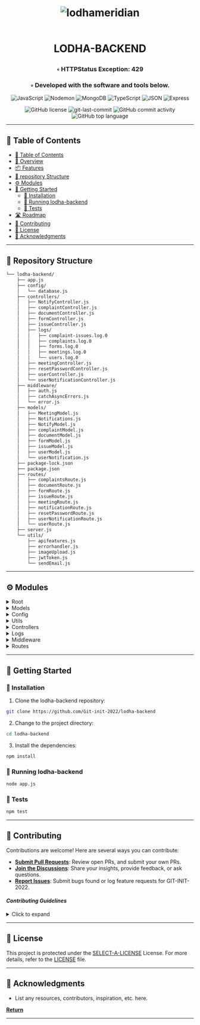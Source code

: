 <div align="center">
<h1 align="center">

    
![lodhameridian](https://github.com/Git-init-2022/lodha-backend/assets/107217455/d477d154-f970-40fe-9d40-c75ee9801ea2)

<br>LODHA-BACKEND</h1>
<h3>◦ HTTPStatus Exception: 429</h3>
<h3>◦ Developed with the software and tools below.</h3>

<p align="center">
<img src="https://img.shields.io/badge/JavaScript-F7DF1E.svg?style=flat-square&logo=JavaScript&logoColor=black" alt="JavaScript" />
<img src="https://img.shields.io/badge/Nodemon-76D04B.svg?style=flat-square&logo=Nodemon&logoColor=white" alt="Nodemon" />
<img src="https://img.shields.io/badge/MongoDB-47A248.svg?style=flat-square&logo=MongoDB&logoColor=white" alt="MongoDB" />
<img src="https://img.shields.io/badge/TypeScript-3178C6.svg?style=flat-square&logo=TypeScript&logoColor=white" alt="TypeScript" />
<img src="https://img.shields.io/badge/JSON-000000.svg?style=flat-square&logo=JSON&logoColor=white" alt="JSON" />
<img src="https://img.shields.io/badge/Express-000000.svg?style=flat-square&logo=Express&logoColor=white" alt="Express" />
</p>
<img src="https://img.shields.io/github/license/Git-init-2022/lodha-backend?style=flat-square&color=5D6D7E" alt="GitHub license" />
<img src="https://img.shields.io/github/last-commit/Git-init-2022/lodha-backend?style=flat-square&color=5D6D7E" alt="git-last-commit" />
<img src="https://img.shields.io/github/commit-activity/m/Git-init-2022/lodha-backend?style=flat-square&color=5D6D7E" alt="GitHub commit activity" />
<img src="https://img.shields.io/github/languages/top/Git-init-2022/lodha-backend?style=flat-square&color=5D6D7E" alt="GitHub top language" />
</div>

---

## 📖 Table of Contents
- [📖 Table of Contents](#-table-of-contents)
- [📍 Overview](#-overview)
- [📦 Features](#-features)
- [📂 repository Structure](#-repository-structure)
- [⚙️ Modules](#modules)
- [🚀 Getting Started](#-getting-started)
    - [🔧 Installation](#-installation)
    - [🤖 Running lodha-backend](#-running-lodha-backend)
    - [🧪 Tests](#-tests)
- [🛣 Roadmap](#-roadmap)
- [🤝 Contributing](#-contributing)
- [📄 License](#-license)
- [👏 Acknowledgments](#-acknowledgments)

---



## 📂 Repository Structure

```sh
└── lodha-backend/
    ├── app.js
    ├── config/
    │   └── database.js
    ├── controllers/
    │   ├── NotifyController.js
    │   ├── complaintController.js
    │   ├── documentController.js
    │   ├── formController.js
    │   ├── issueController.js
    │   ├── logs/
    │   │   ├── complaint-issues.log.0
    │   │   ├── complaints.log.0
    │   │   ├── forms.log.0
    │   │   ├── meetings.log.0
    │   │   └── users.log.0
    │   ├── meetingController.js
    │   ├── resetPasswordController.js
    │   ├── userController.js
    │   └── userNotificationController.js
    ├── middleware/
    │   ├── auth.js
    │   ├── catchAsyncErrors.js
    │   └── error.js
    ├── models/
    │   ├── MeetingModel.js
    │   ├── Notifications.js
    │   ├── NotifyModel.js
    │   ├── complaintModel.js
    │   ├── documentModel.js
    │   ├── formModel.js
    │   ├── issueModel.js
    │   ├── userModel.js
    │   └── userNotification.js
    ├── package-lock.json
    ├── package.json
    ├── routes/
    │   ├── complaintsRoute.js
    │   ├── documentRoute.js
    │   ├── formRoute.js
    │   ├── issueRoute.js
    │   ├── meetingRoute.js
    │   ├── notificationRoute.js
    │   ├── resetPasswordRoute.js
    │   ├── userNotificationRoute.js
    │   └── userRoute.js
    ├── server.js
    └── utils/
        ├── apifeatures.js
        ├── errorhandler.js
        ├── imageUpload.js
        ├── jwtToken.js
        └── sendEmail.js

```

---


## ⚙️ Modules

<details closed><summary>Root</summary>

| File                                                                                            | Summary                   |
| ---                                                                                             | ---                       |
| [package-lock.json](https://github.com/Git-init-2022/lodha-backend/blob/main/package-lock.json) | HTTPStatus Exception: 429 |
| [server.js](https://github.com/Git-init-2022/lodha-backend/blob/main/server.js)                 | HTTPStatus Exception: 429 |
| [package.json](https://github.com/Git-init-2022/lodha-backend/blob/main/package.json)           | HTTPStatus Exception: 429 |
| [app.js](https://github.com/Git-init-2022/lodha-backend/blob/main/app.js)                       | HTTPStatus Exception: 429 |

</details>

<details closed><summary>Models</summary>

| File                                                                                                       | Summary                   |
| ---                                                                                                        | ---                       |
| [complaintModel.js](https://github.com/Git-init-2022/lodha-backend/blob/main/models/complaintModel.js)     | HTTPStatus Exception: 429 |
| [NotifyModel.js](https://github.com/Git-init-2022/lodha-backend/blob/main/models/NotifyModel.js)           | HTTPStatus Exception: 429 |
| [issueModel.js](https://github.com/Git-init-2022/lodha-backend/blob/main/models/issueModel.js)             | HTTPStatus Exception: 429 |
| [documentModel.js](https://github.com/Git-init-2022/lodha-backend/blob/main/models/documentModel.js)       | HTTPStatus Exception: 429 |
| [formModel.js](https://github.com/Git-init-2022/lodha-backend/blob/main/models/formModel.js)               | HTTPStatus Exception: 429 |
| [Notifications.js](https://github.com/Git-init-2022/lodha-backend/blob/main/models/Notifications.js)       | HTTPStatus Exception: 429 |
| [userModel.js](https://github.com/Git-init-2022/lodha-backend/blob/main/models/userModel.js)               | HTTPStatus Exception: 429 |
| [userNotification.js](https://github.com/Git-init-2022/lodha-backend/blob/main/models/userNotification.js) | HTTPStatus Exception: 429 |
| [MeetingModel.js](https://github.com/Git-init-2022/lodha-backend/blob/main/models/MeetingModel.js)         | HTTPStatus Exception: 429 |

</details>

<details closed><summary>Config</summary>

| File                                                                                       | Summary                   |
| ---                                                                                        | ---                       |
| [database.js](https://github.com/Git-init-2022/lodha-backend/blob/main/config/database.js) | HTTPStatus Exception: 429 |

</details>

<details closed><summary>Utils</summary>

| File                                                                                              | Summary                   |
| ---                                                                                               | ---                       |
| [sendEmail.js](https://github.com/Git-init-2022/lodha-backend/blob/main/utils/sendEmail.js)       | HTTPStatus Exception: 429 |
| [errorhandler.js](https://github.com/Git-init-2022/lodha-backend/blob/main/utils/errorhandler.js) | HTTPStatus Exception: 429 |
| [imageUpload.js](https://github.com/Git-init-2022/lodha-backend/blob/main/utils/imageUpload.js)   | HTTPStatus Exception: 429 |
| [apifeatures.js](https://github.com/Git-init-2022/lodha-backend/blob/main/utils/apifeatures.js)   | HTTPStatus Exception: 429 |
| [jwtToken.js](https://github.com/Git-init-2022/lodha-backend/blob/main/utils/jwtToken.js)         | HTTPStatus Exception: 429 |

</details>

<details closed><summary>Controllers</summary>

| File                                                                                                                                | Summary                   |
| ---                                                                                                                                 | ---                       |
| [NotifyController.js](https://github.com/Git-init-2022/lodha-backend/blob/main/controllers/NotifyController.js)                     | HTTPStatus Exception: 429 |
| [userController.js](https://github.com/Git-init-2022/lodha-backend/blob/main/controllers/userController.js)                         | HTTPStatus Exception: 429 |
| [userNotificationController.js](https://github.com/Git-init-2022/lodha-backend/blob/main/controllers/userNotificationController.js) | HTTPStatus Exception: 429 |
| [issueController.js](https://github.com/Git-init-2022/lodha-backend/blob/main/controllers/issueController.js)                       | HTTPStatus Exception: 429 |
| [meetingController.js](https://github.com/Git-init-2022/lodha-backend/blob/main/controllers/meetingController.js)                   | HTTPStatus Exception: 429 |
| [documentController.js](https://github.com/Git-init-2022/lodha-backend/blob/main/controllers/documentController.js)                 | HTTPStatus Exception: 429 |
| [resetPasswordController.js](https://github.com/Git-init-2022/lodha-backend/blob/main/controllers/resetPasswordController.js)       | HTTPStatus Exception: 429 |
| [complaintController.js](https://github.com/Git-init-2022/lodha-backend/blob/main/controllers/complaintController.js)               | HTTPStatus Exception: 429 |
| [formController.js](https://github.com/Git-init-2022/lodha-backend/blob/main/controllers/formController.js)                         | HTTPStatus Exception: 429 |

</details>

<details closed><summary>Logs</summary>

| File                                                                                                                       | Summary                   |
| ---                                                                                                                        | ---                       |
| [complaint-issues.log.0](https://github.com/Git-init-2022/lodha-backend/blob/main/controllers/logs/complaint-issues.log.0) | HTTPStatus Exception: 429 |
| [complaints.log.0](https://github.com/Git-init-2022/lodha-backend/blob/main/controllers/logs/complaints.log.0)             | HTTPStatus Exception: 429 |
| [meetings.log.0](https://github.com/Git-init-2022/lodha-backend/blob/main/controllers/logs/meetings.log.0)                 | HTTPStatus Exception: 429 |
| [users.log.0](https://github.com/Git-init-2022/lodha-backend/blob/main/controllers/logs/users.log.0)                       | HTTPStatus Exception: 429 |
| [forms.log.0](https://github.com/Git-init-2022/lodha-backend/blob/main/controllers/logs/forms.log.0)                       | HTTPStatus Exception: 429 |

</details>

<details closed><summary>Middleware</summary>

| File                                                                                                           | Summary                   |
| ---                                                                                                            | ---                       |
| [catchAsyncErrors.js](https://github.com/Git-init-2022/lodha-backend/blob/main/middleware/catchAsyncErrors.js) | HTTPStatus Exception: 429 |
| [auth.js](https://github.com/Git-init-2022/lodha-backend/blob/main/middleware/auth.js)                         | HTTPStatus Exception: 429 |
| [error.js](https://github.com/Git-init-2022/lodha-backend/blob/main/middleware/error.js)                       | HTTPStatus Exception: 429 |

</details>

<details closed><summary>Routes</summary>

| File                                                                                                                 | Summary                   |
| ---                                                                                                                  | ---                       |
| [notificationRoute.js](https://github.com/Git-init-2022/lodha-backend/blob/main/routes/notificationRoute.js)         | HTTPStatus Exception: 429 |
| [meetingRoute.js](https://github.com/Git-init-2022/lodha-backend/blob/main/routes/meetingRoute.js)                   | HTTPStatus Exception: 429 |
| [formRoute.js](https://github.com/Git-init-2022/lodha-backend/blob/main/routes/formRoute.js)                         | HTTPStatus Exception: 429 |
| [userNotificationRoute.js](https://github.com/Git-init-2022/lodha-backend/blob/main/routes/userNotificationRoute.js) | HTTPStatus Exception: 429 |
| [resetPasswordRoute.js](https://github.com/Git-init-2022/lodha-backend/blob/main/routes/resetPasswordRoute.js)       | HTTPStatus Exception: 429 |
| [issueRoute.js](https://github.com/Git-init-2022/lodha-backend/blob/main/routes/issueRoute.js)                       | HTTPStatus Exception: 429 |
| [complaintsRoute.js](https://github.com/Git-init-2022/lodha-backend/blob/main/routes/complaintsRoute.js)             | HTTPStatus Exception: 429 |
| [documentRoute.js](https://github.com/Git-init-2022/lodha-backend/blob/main/routes/documentRoute.js)                 | HTTPStatus Exception: 429 |
| [userRoute.js](https://github.com/Git-init-2022/lodha-backend/blob/main/routes/userRoute.js)                         | HTTPStatus Exception: 429 |

</details>

---

## 🚀 Getting Started


### 🔧 Installation

1. Clone the lodha-backend repository:
```sh
git clone https://github.com/Git-init-2022/lodha-backend
```

2. Change to the project directory:
```sh
cd lodha-backend
```

3. Install the dependencies:
```sh
npm install
```

### 🤖 Running lodha-backend

```sh
node app.js
```

### 🧪 Tests
```sh
npm test
```

---


## 🤝 Contributing

Contributions are welcome! Here are several ways you can contribute:

- **[Submit Pull Requests](https://github.com/Git-init-2022/lodha-backend/blob/main/CONTRIBUTING.md)**: Review open PRs, and submit your own PRs.
- **[Join the Discussions](https://github.com/Git-init-2022/lodha-backend/discussions)**: Share your insights, provide feedback, or ask questions.
- **[Report Issues](https://github.com/Git-init-2022/lodha-backend/issues)**: Submit bugs found or log feature requests for GIT-INIT-2022.

#### *Contributing Guidelines*

<details closed>
<summary>Click to expand</summary>

1. **Fork the Repository**: Start by forking the project repository to your GitHub account.
2. **Clone Locally**: Clone the forked repository to your local machine using a Git client.
   ```sh
   git clone <your-forked-repo-url>
   ```
3. **Create a New Branch**: Always work on a new branch, giving it a descriptive name.
   ```sh
   git checkout -b new-feature-x
   ```
4. **Make Your Changes**: Develop and test your changes locally.
5. **Commit Your Changes**: Commit with a clear and concise message describing your updates.
   ```sh
   git commit -m 'Implemented new feature x.'
   ```
6. **Push to GitHub**: Push the changes to your forked repository.
   ```sh
   git push origin new-feature-x
   ```
7. **Submit a Pull Request**: Create a PR against the original project repository. Clearly describe the changes and their motivations.

Once your PR is reviewed and approved, it will be merged into the main branch.

</details>

---

## 📄 License


This project is protected under the [SELECT-A-LICENSE](https://choosealicense.com/licenses) License. For more details, refer to the [LICENSE](https://choosealicense.com/licenses/) file.

---

## 👏 Acknowledgments

- List any resources, contributors, inspiration, etc. here.

[**Return**](#Top)

---

